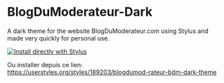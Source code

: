 # BlogDuModerateur-Dark
A dark theme for the website BlogDuModerateur.com using Stylus and made very quickly for personal use.

[![Install directly with Stylus](https://img.shields.io/badge/Install%20directly%20with-Stylus-00adad.svg)](https://github.com/thibaut-trouve/BlogDuModerateur-Dark/raw/master/bdm-dark.user.css)

Ou installer depuis ce lien: https://userstyles.org/styles/189203/blogdumod-rateur-bdm-dark-theme
